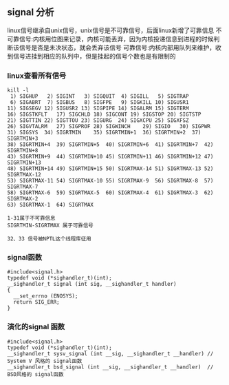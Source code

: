 ## signal 分析
linux信号继承自unix信号，unix信号是不可靠信号，后面linux新增了可靠信息
不可靠信号:内核用位图来记录，内核可能丢弃，因为内核投递信息到进程的时候判断该信号是否是未决状态，就会丢弃该信号
可靠信号:内核内部用队列来维护，收到信号进挂到相应的队列中，但是挂起的信号个数也是有限制的

### linux查看所有信号
```
kill -l
 1) SIGHUP	 2) SIGINT	 3) SIGQUIT	 4) SIGILL	 5) SIGTRAP
 6) SIGABRT	 7) SIGBUS	 8) SIGFPE	 9) SIGKILL	10) SIGUSR1
11) SIGSEGV	12) SIGUSR2	13) SIGPIPE	14) SIGALRM	15) SIGTERM
16) SIGSTKFLT	17) SIGCHLD	18) SIGCONT	19) SIGSTOP	20) SIGTSTP
21) SIGTTIN	22) SIGTTOU	23) SIGURG	24) SIGXCPU	25) SIGXFSZ
26) SIGVTALRM	27) SIGPROF	28) SIGWINCH	29) SIGIO	30) SIGPWR
31) SIGSYS	34) SIGRTMIN	35) SIGRTMIN+1	36) SIGRTMIN+2	37) SIGRTMIN+3
38) SIGRTMIN+4	39) SIGRTMIN+5	40) SIGRTMIN+6	41) SIGRTMIN+7	42) SIGRTMIN+8
43) SIGRTMIN+9	44) SIGRTMIN+10	45) SIGRTMIN+11	46) SIGRTMIN+12	47) SIGRTMIN+13
48) SIGRTMIN+14	49) SIGRTMIN+15	50) SIGRTMAX-14	51) SIGRTMAX-13	52) SIGRTMAX-12
53) SIGRTMAX-11	54) SIGRTMAX-10	55) SIGRTMAX-9	56) SIGRTMAX-8	57) SIGRTMAX-7
58) SIGRTMAX-6	59) SIGRTMAX-5	60) SIGRTMAX-4	61) SIGRTMAX-3	62) SIGRTMAX-2
63) SIGRTMAX-1	64) SIGRTMAX

1-31属于不可靠信息
SIGRTMIN-SIGRTMAX 属于可靠信号

32、33 信号被NPTL这个线程库征用
```

### signal函数
```
#include<signal.h>
typedef void (*sighandler_t)(int);
__sighandler_t signal (int sig, __sighandler_t handler)
{
  __set_errno (ENOSYS);
  return SIG_ERR;
}
```

### 演化的signal 函数
```
#include<signal.h>
typedef void (*sighandler_t)(int);
__sighandler_t sysv_signal (int __sig, __sighandler_t __handler) // System V 风格的 signal函数
__sighandler_t bsd_signal (int __sig, __sighandler_t __handler)  // BSD风格的 signal函数
```
